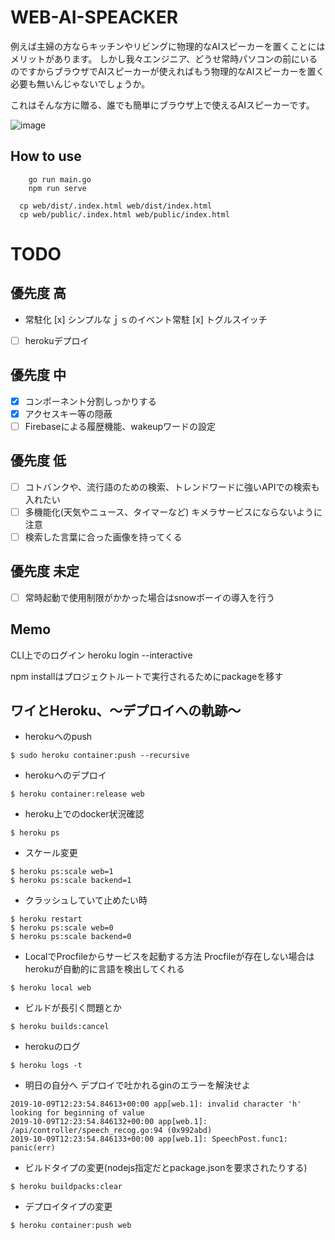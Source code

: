 # WEB-AI-SPEACKER
例えば主婦の方ならキッチンやリビングに物理的なAIスピーカーを置くことにはメリットがあります。
しかし我々エンジニア、どうせ常時パソコンの前にいるのですからブラウザでAIスピーカーが使えればもう物理的なAIスピーカーを置く必要も無いんじゃないでしょうか。

これはそんな方に贈る、誰でも簡単にブラウザ上で使えるAIスピーカーです。

![image](https://user-images.githubusercontent.com/25472671/65835454-37bbef00-e321-11e9-85a4-a3670d18eb6f.png)

## How to use
```
    go run main.go
    npm run serve

  cp web/dist/.index.html web/dist/index.html
  cp web/public/.index.html web/public/index.html
```

# TODO
## 優先度 高
- 常駐化
  [x] シンプルなｊｓのイベント常駐
  [x] トグルスイッチ
- [ ] herokuデプロイ

## 優先度 中
- [x] コンポーネント分割しっかりする
- [x] アクセスキー等の隠蔽
- [ ] Firebaseによる履歴機能、wakeupワードの設定

## 優先度 低
- [ ] コトバンクや、流行語のための検索、トレンドワードに強いAPIでの検索も入れたい
- [ ] 多機能化(天気やニュース、タイマーなど)
    キメラサービスにならないように注意
- [ ] 検索した言葉に合った画像を持ってくる

## 優先度 未定
- [ ] 常時起動で使用制限がかかった場合はsnowボーイの導入を行う

## Memo
CLI上でのログイン
heroku login --interactive

npm installはプロジェクトルートで実行されるためにpackageを移す

## ワイとHeroku、〜デプロイへの軌跡〜
- herokuへのpush
```
$ sudo heroku container:push --recursive
```
- herokuへのデプロイ
```
$ heroku container:release web
```

- heroku上でのdocker状況確認
```
$ heroku ps
```

- スケール変更
```
$ heroku ps:scale web=1
$ heroku ps:scale backend=1
```

- クラッシュしていて止めたい時
```
$ heroku restart
$ heroku ps:scale web=0
$ heroku ps:scale backend=0
```

- LocalでProcfileからサービスを起動する方法
  Procfileが存在しない場合はherokuが自動的に言語を検出してくれる
```
$ heroku local web
```

- ビルドが長引く問題とか
```
$ heroku builds:cancel
```

- herokuのログ
```
$ heroku logs -t 
```

- 明日の自分へ
デプロイで吐かれるginのエラーを解決せよ
```
2019-10-09T12:23:54.84613+00:00 app[web.1]: invalid character 'h' looking for beginning of value
2019-10-09T12:23:54.846132+00:00 app[web.1]: /api/controller/speech_recog.go:94 (0x992abd)
2019-10-09T12:23:54.846133+00:00 app[web.1]: SpeechPost.func1: panic(err)
```

- ビルドタイプの変更(nodejs指定だとpackage.jsonを要求されたりする)
```
$ heroku buildpacks:clear
```

- デプロイタイプの変更
```
$ heroku container:push web
```

